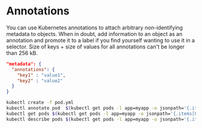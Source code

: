 # Annotations
You can use Kubernetes annotations to attach arbitrary non-identifying metadata to objects. When in doubt, add information to an object as an annotation and promote it to a label if you find yourself wanting to use it in a selector. Size of keys + size of values for all annotations can't be longer than 256 kB.

```json
"metadata": {
  "annotations": {
    "key1" : "value1",
    "key2" : "value2"
  }
}
```

```sh
kubectl create -f pod.yml
kubectl annotate pod  $(kubectl get pods -l app=myapp -o jsonpath='{.items[0].metadata.name}') workshop.test=verified
kubectl get pods $(kubectl get pods -l app=myapp -o jsonpath='{.items[0].metadata.name}')  -o jsonpath='{.metadata.annotations}'
kubectl describe pods $(kubectl get pods -l app=myapp -o jsonpath='{.items[0].metadata.name}')  
```